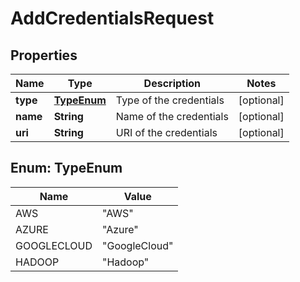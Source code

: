 
# AddCredentialsRequest

## Properties
Name | Type | Description | Notes
------------ | ------------- | ------------- | -------------
**type** | [**TypeEnum**](#TypeEnum) | Type of the credentials |  [optional]
**name** | **String** | Name of the credentials |  [optional]
**uri** | **String** | URI of the credentials |  [optional]


<a name="TypeEnum"></a>
## Enum: TypeEnum
Name | Value
---- | -----
AWS | &quot;AWS&quot;
AZURE | &quot;Azure&quot;
GOOGLECLOUD | &quot;GoogleCloud&quot;
HADOOP | &quot;Hadoop&quot;



